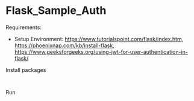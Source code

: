 # Flask_Sample_Auth
Requirements: 
- Setup Environment: https://www.tutorialspoint.com/flask/index.htm, https://phoenixnap.com/kb/install-flask, https://www.geeksforgeeks.org/using-jwt-for-user-authentication-in-flask/

Install packages
```source venv/bin/activate
```
```pip install -r requirements.txt
```

Run
```python test.py
```